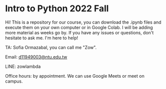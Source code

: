 
# Intro to Python 2022 Fall

Hi! This is a repository for our course, you can download the .ipynb files and execute them on your own computer or in Google Colab.
I will be adding more material as weeks go by. If you have any issues or questions, don't hesitate to ask me. I'm here to help!

TA: Sofia Ormazabal, you can call me "Zow".

Email: d11949003@ntu.edu.tw

LINE: zowlambda

Office hours: by appointment. We can use Google Meets or meet on campus.
